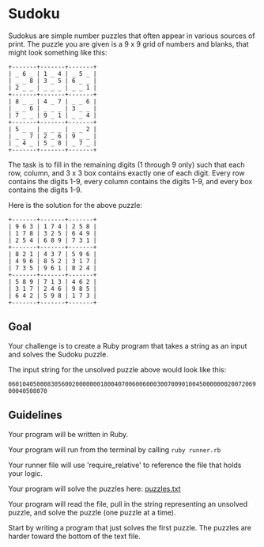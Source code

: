 # Sudoku

Sudokus are simple number puzzles that often appear in various sources of print. The puzzle you are given is a 9 x 9 grid of numbers and blanks, that might look something like this:

```
+-------+-------+-------+
| _ 6 _ | 1 _ 4 | _ 5 _ |
| _ _ 8 | 3 _ 5 | 6 _ _ |
| 2 _ _ | _ _ _ | _ _ 1 |
+-------+-------+-------+
| 8 _ _ | 4 _ 7 | _ _ 6 |
| _ _ 6 | _ _ _ | 3 _ _ |
| 7 _ _ | 9 _ 1 | _ _ 4 |
+-------+-------+-------+
| 5 _ _ | _ _ _ | _ _ 2 |
| _ _ 7 | 2 _ 6 | 9 _ _ |
| _ 4 _ | 5 _ 8 | _ 7 _ |
+-------+-------+-------+
```

The task is to fill in the remaining digits (1 through 9 only) such that each row, column, and 3 x 3 box contains exactly one of each digit. Every row contains the digits 1-9, every column contains the digits 1-9, and every box contains the digits 1-9.

Here is the solution for the above puzzle:

```
+-------+-------+-------+
| 9 6 3 | 1 7 4 | 2 5 8 |
| 1 7 8 | 3 2 5 | 6 4 9 |
| 2 5 4 | 6 8 9 | 7 3 1 |
+-------+-------+-------+
| 8 2 1 | 4 3 7 | 5 9 6 |
| 4 9 6 | 8 5 2 | 3 1 7 |
| 7 3 5 | 9 6 1 | 8 2 4 |
+-------+-------+-------+
| 5 8 9 | 7 1 3 | 4 6 2 |
| 3 1 7 | 2 4 6 | 9 8 5 |
| 6 4 2 | 5 9 8 | 1 7 3 |
+-------+-------+-------+
```

## Goal

Your challenge is to create a Ruby program that takes a string as an input and solves the Sudoku puzzle. 

The input string for the unsolved puzzle above would look like this:

`060104050008305600200000001800407006006000300700901004500000002007206900040508070`

## Guidelines

Your program will be written in Ruby.

Your program will run from the terminal by calling `ruby runner.rb`

Your runner file will use 'require_relative' to reference the file that holds your logic.

Your program will solve the puzzles here: [puzzles.txt](puzzles.txt)

Your program will read the file, pull in the string representing an unsolved puzzle, and solve the puzzle (one puzzle at a time).

Start by writing a program that just solves the first puzzle. The puzzles are harder toward the bottom of the text file.





